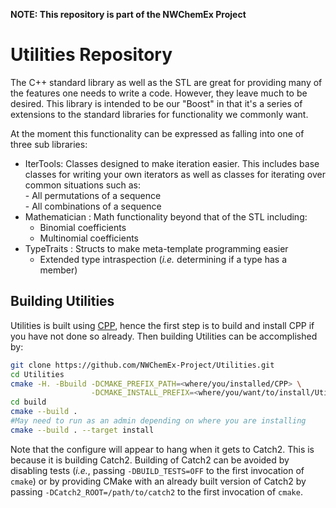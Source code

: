 **NOTE: This repository is part of the NWChemEx Project**

Utilities Repository
======================

The C++ standard library as well as the STL are great for providing many of the
features one needs to write a code.  However, they leave much to be desired.
This library is intended to be our "Boost" in that it's a series of 
extensions to the standard libraries for functionality we commonly want.

At the moment this functionality can be expressed as falling into one of three
sub libraries:

- IterTools: Classes designed to make iteration easier.  This includes base
             classes for writing your own iterators as well as classes for
             iterating over common situations such as:  
             - All permutations of a sequence  
             - All combinations of a sequence       
- Mathematician : Math functionality beyond that of the STL including:  
  - Binomial coefficients
  - Multinomial coefficients
- TypeTraits : Structs to make meta-template programming easier
  - Extended type intraspection (*i.e.* determining if a type has a member)

Building Utilities
--------------------

Utilities is built using [CPP](https://github.com/CMakePackagingProject/CMakePackagingProject.git),
hence the first step is to build and install CPP if you have not done so
already. Then building Utilities can be accomplished by:

```bash
git clone https://github.com/NWChemEx-Project/Utilities.git
cd Utilities
cmake -H. -Bbuild -DCMAKE_PREFIX_PATH=<where/you/installed/CPP> \
                  -DCMAKE_INSTALL_PREFIX=<where/you/want/to/install/Utilities>
cd build
cmake --build .
#May need to run as an admin depending on where you are installing
cmake --build . --target install                  
```

Note that the configure will appear to hang when it gets to Catch2. 
This is because it is building Catch2. Building of Catch2 can be 
avoided by disabling tests (*i.e.*, passing `-DBUILD_TESTS=OFF` to the first
invocation of `cmake`) or by providing CMake with an already built version of
Catch2 by passing `-DCatch2_ROOT=/path/to/catch2` to the first invocation of 
`cmake`.
